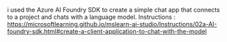 i used the Azure AI Foundry SDK to create a simple chat app that connects to a project and chats with a language model.
Instructions :  https://microsoftlearning.github.io/mslearn-ai-studio/Instructions/02a-AI-foundry-sdk.html#create-a-client-application-to-chat-with-the-model
